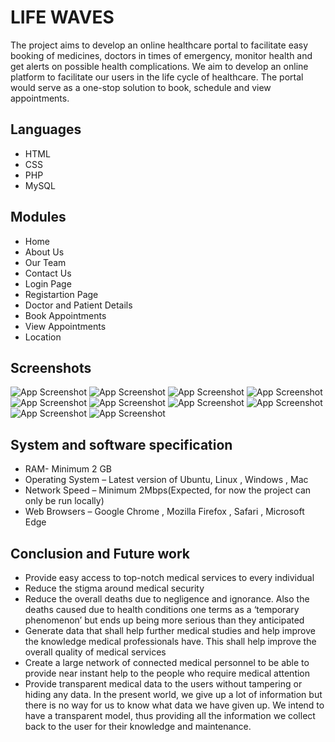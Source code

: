 # LIFE WAVES

The project aims to develop an online healthcare portal to facilitate easy booking of medicines, doctors in times of emergency, monitor health and get alerts on possible health complications. We aim to develop an online platform to facilitate our users in the life cycle of healthcare. The portal would serve as a one-stop solution to book, schedule and view appointments.

## Languages

- HTML
- CSS
- PHP
- MySQL

## Modules

- Home
- About Us
- Our Team
- Contact Us
- Login Page
- Registartion Page
- Doctor and Patient Details
- Book Appointments
- View Appointments
- Location

## Screenshots

![App Screenshot](https://github.com/arnab082/APPOINTMENT-BOOKING-AND-VIEW-FOR-HOSPITAL-MANAGEMENT/blob/main/Screenshots/1.jpg)
![App Screenshot](https://github.com/arnab082/APPOINTMENT-BOOKING-AND-VIEW-FOR-HOSPITAL-MANAGEMENT/blob/main/Screenshots/2.jpg)
![App Screenshot](https://github.com/arnab082/APPOINTMENT-BOOKING-AND-VIEW-FOR-HOSPITAL-MANAGEMENT/blob/main/Screenshots/3.jpg)
![App Screenshot](https://github.com/arnab082/APPOINTMENT-BOOKING-AND-VIEW-FOR-HOSPITAL-MANAGEMENT/blob/main/Screenshots/4.jpg)
![App Screenshot](https://github.com/arnab082/APPOINTMENT-BOOKING-AND-VIEW-FOR-HOSPITAL-MANAGEMENT/blob/main/Screenshots/5.jpg)
![App Screenshot](https://github.com/arnab082/APPOINTMENT-BOOKING-AND-VIEW-FOR-HOSPITAL-MANAGEMENT/blob/main/Screenshots/6.jpg)
![App Screenshot](https://github.com/arnab082/APPOINTMENT-BOOKING-AND-VIEW-FOR-HOSPITAL-MANAGEMENT/blob/main/Screenshots/7.jpg)
![App Screenshot](https://github.com/arnab082/APPOINTMENT-BOOKING-AND-VIEW-FOR-HOSPITAL-MANAGEMENT/blob/main/Screenshots/8.jpg)
![App Screenshot](https://github.com/arnab082/APPOINTMENT-BOOKING-AND-VIEW-FOR-HOSPITAL-MANAGEMENT/blob/main/Screenshots/9.jpg)
![App Screenshot](https://github.com/arnab082/APPOINTMENT-BOOKING-AND-VIEW-FOR-HOSPITAL-MANAGEMENT/blob/main/Screenshots/10.jpg)

## System and software specification

- RAM- Minimum 2 GB
- Operating System – Latest version of Ubuntu, Linux , Windows , Mac
- Network Speed – Minimum 2Mbps(Expected, for now the project can only be run locally)
- Web Browsers – Google Chrome , Mozilla Firefox , Safari , Microsoft Edge

## Conclusion and Future work

- Provide easy access to top-notch medical services to every individual
- Reduce the stigma around medical security
- Reduce the overall deaths due to negligence and ignorance. Also the deaths caused due to health conditions one terms as a ‘temporary phenomenon’ but ends up being more serious than they anticipated
- Generate data that shall help further medical studies and help improve the knowledge medical professionals have. This shall help improve the overall quality of medical services
- Create a large network of connected medical personnel to be able to provide near instant help to the people who require medical attention
- Provide transparent medical data to the users without tampering or hiding any data. In the present world, we give up a lot of information but there is no way for us to know what data we have given up. We intend to have a transparent model, thus providing all the information we collect back to the user for their knowledge and maintenance.

